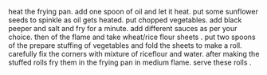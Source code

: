 heat the frying pan.
add one spoon of oil and let it heat.
put some sunflower seeds to spinkle as oil gets heated.
put chopped vegetables.
add black peeper and salt and fry for a minute.
add different sauces as per your choice.
then of the flame and take wheat/rice flour sheets .
put two spoons of the prepare stuffing of vegetables and fold the sheets to make a roll.
carefully fix the corners with mixture of riceflour and water.
after making the stuffed rolls fry them in the frying pan in medium flame.
serve these rolls .